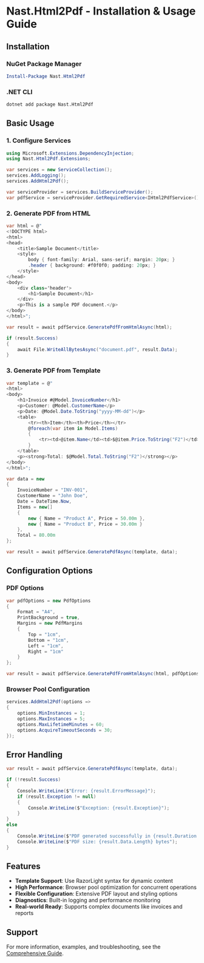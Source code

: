 # Nast.Html2Pdf - Installation & Usage Guide

## Installation

### NuGet Package Manager

```powershell
Install-Package Nast.Html2Pdf
```

### .NET CLI

```bash
dotnet add package Nast.Html2Pdf
```

## Basic Usage

### 1. Configure Services

```csharp
using Microsoft.Extensions.DependencyInjection;
using Nast.Html2Pdf.Extensions;

var services = new ServiceCollection();
services.AddLogging();
services.AddHtml2Pdf();

var serviceProvider = services.BuildServiceProvider();
var pdfService = serviceProvider.GetRequiredService<IHtml2PdfService>();
```

### 2. Generate PDF from HTML

```csharp
var html = @"
<!DOCTYPE html>
<html>
<head>
    <title>Sample Document</title>
    <style>
        body { font-family: Arial, sans-serif; margin: 20px; }
        .header { background: #f0f0f0; padding: 20px; }
    </style>
</head>
<body>
    <div class='header'>
        <h1>Sample Document</h1>
    </div>
    <p>This is a sample PDF document.</p>
</body>
</html>";

var result = await pdfService.GeneratePdfFromHtmlAsync(html);

if (result.Success)
{
    await File.WriteAllBytesAsync("document.pdf", result.Data);
}
```

### 3. Generate PDF from Template

```csharp
var template = @"
<html>
<body>
    <h1>Invoice #@Model.InvoiceNumber</h1>
    <p>Customer: @Model.CustomerName</p>
    <p>Date: @Model.Date.ToString("yyyy-MM-dd")</p>
    <table>
        <tr><th>Item</th><th>Price</th></tr>
        @foreach(var item in Model.Items)
        {
            <tr><td>@item.Name</td><td>$@item.Price.ToString("F2")</td></tr>
        }
    </table>
    <p><strong>Total: $@Model.Total.ToString("F2")</strong></p>
</body>
</html>";

var data = new
{
    InvoiceNumber = "INV-001",
    CustomerName = "John Doe",
    Date = DateTime.Now,
    Items = new[]
    {
        new { Name = "Product A", Price = 50.00m },
        new { Name = "Product B", Price = 30.00m }
    },
    Total = 80.00m
};

var result = await pdfService.GeneratePdfAsync(template, data);
```

## Configuration Options

### PDF Options

```csharp
var pdfOptions = new PdfOptions
{
    Format = "A4",
    PrintBackground = true,
    Margins = new PdfMargins
    {
        Top = "1cm",
        Bottom = "1cm",
        Left = "1cm",
        Right = "1cm"
    }
};

var result = await pdfService.GeneratePdfFromHtmlAsync(html, pdfOptions);
```

### Browser Pool Configuration

```csharp
services.AddHtml2Pdf(options =>
{
    options.MinInstances = 1;
    options.MaxInstances = 5;
    options.MaxLifetimeMinutes = 60;
    options.AcquireTimeoutSeconds = 30;
});
```

## Error Handling

```csharp
var result = await pdfService.GeneratePdfAsync(template, data);

if (!result.Success)
{
    Console.WriteLine($"Error: {result.ErrorMessage}");
    if (result.Exception != null)
    {
        Console.WriteLine($"Exception: {result.Exception}");
    }
}
else
{
    Console.WriteLine($"PDF generated successfully in {result.Duration.TotalMilliseconds}ms");
    Console.WriteLine($"PDF size: {result.Data.Length} bytes");
}
```

## Features

- **Template Support**: Use RazorLight syntax for dynamic content
- **High Performance**: Browser pool optimization for concurrent operations
- **Flexible Configuration**: Extensive PDF layout and styling options
- **Diagnostics**: Built-in logging and performance monitoring
- **Real-world Ready**: Supports complex documents like invoices and reports

## Support

For more information, examples, and troubleshooting, see the [Comprehensive Guide](COMPREHENSIVE_GUIDE.md).
